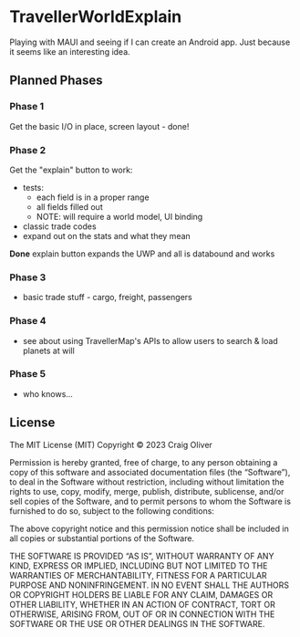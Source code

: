 # TravellerWorldExplain

Playing with MAUI and seeing if I can create an Android app. 
Just because it seems like an interesting idea.

## Planned Phases
### Phase 1
Get the basic I/O in place, screen layout - done!
### Phase 2
Get the "explain" button to work:
* tests:
  * each field is in a proper range
  * all fields filled out
  * NOTE: will require a world model, UI binding
* classic trade codes
* expand out on the stats and what they mean

**Done** explain button expands the UWP and all is databound and works

### Phase 3
* basic trade stuff - cargo, freight, passengers
### Phase 4
* see about using TravellerMap's APIs to allow users to search & load planets at will
### Phase 5
* who knows...

## License
The MIT License (MIT)
Copyright © 2023 Craig Oliver

Permission is hereby granted, free of charge, to any person obtaining a copy of this software and associated documentation files (the “Software”), to deal in the Software without restriction, including without limitation the rights to use, copy, modify, merge, publish, distribute, sublicense, and/or sell copies of the Software, and to permit persons to whom the Software is furnished to do so, subject to the following conditions:

The above copyright notice and this permission notice shall be included in all copies or substantial portions of the Software.

THE SOFTWARE IS PROVIDED “AS IS”, WITHOUT WARRANTY OF ANY KIND, EXPRESS OR IMPLIED, INCLUDING BUT NOT LIMITED TO THE WARRANTIES OF MERCHANTABILITY, FITNESS FOR A PARTICULAR PURPOSE AND NONINFRINGEMENT. IN NO EVENT SHALL THE AUTHORS OR COPYRIGHT HOLDERS BE LIABLE FOR ANY CLAIM, DAMAGES OR OTHER LIABILITY, WHETHER IN AN ACTION OF CONTRACT, TORT OR OTHERWISE, ARISING FROM, OUT OF OR IN CONNECTION WITH THE SOFTWARE OR THE USE OR OTHER DEALINGS IN THE SOFTWARE.
